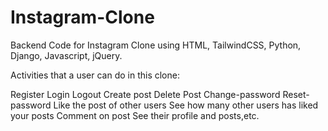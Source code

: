 # Instagram-Clone

Backend Code for Instagram Clone using HTML, TailwindCSS, Python, Django, Javascript, jQuery.

Activities that a user can do in this clone:

Register
Login
Logout
Create post
Delete Post
Change-password
Reset-password
Like the post of other users
See how many other users has liked your posts
Comment on post
See their profile and posts,etc.
